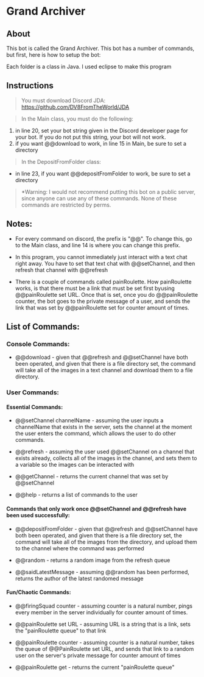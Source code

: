 # Grand Archiver
## About
This bot is called the Grand Archiver. This bot has a number of commands, but first, here is how to setup the bot:

Each folder is a class in Java. I used eclipse to make this program

## Instructions
> You must download Discord JDA: https://github.com/DV8FromTheWorld/JDA

> In the Main class, you must do the following:
  1. in line 20, set your bot string given in the Discord developer page for your bot. If you do not put this string, your bot will not work.
  2. if you want @@download to work, in line 15 in Main, be sure to set a directory

> In the DepositFromFolder class:
  - in line 23, if you want @@depositFromFolder to work, be sure to set a directory

> *Warning: I would not recommend putting this bot on a public server, since anyone can use any of these commands. None of these commands are restricted by perms.

## Notes:

- For every command on discord, the prefix is "@@". To change this, go to the Main class, and line 14 is where you can change this prefix.

- In this program, you cannot immediately just interact with a text chat right away. You have to set that text chat with @@setChannel, and then refresh that channel with @@refresh

- There is a couple of commands called painRoulette. How painRoulette works, is that there must be a link that must be set first byusing @@painRoulette set URL. Once that is set, once you do @@painRoulette counter, the bot goes to the private message of a user, and sends the link that was set by @@painRoulette set for counter amount of times.

## List of Commands:
### Console Commands:
- @@download - given that @@refresh and @@setChannel have both been operated, and given that there is a file directory set, the command will take all of the images in a text channel and download them to a file directory.
  
### User Commands:
  
#### Essential Commands:
  
- @@setChannel channelName - assuming the user inputs a channelName that exists in the server, sets the channel at the moment the user enters the command, which allows the user to do other commands.
  
- @@refresh - assuming the user used @@setChannel on a channel that exists already, collects all of the images in the channel, and sets them to a variable so the images can be interacted with
  
- @@getChannel - returns the current channel that was set by @@setChannel
  
- @@help - returns a list of commands to the user
  
#### Commands that only work once @@setChannel and @@refresh have been used successfully:
 
- @@depositFromFolder - given that @@refresh and @@setChannel have both been operated, and given that there is a file directory set, the command will take all of the images from the directory, and upload them to the channel where the command was performed
  
- @@random - returns a random image from the refresh queue
  
- @@saidLatestMessage - assuming @@random has been performed, returns the author of the latest randomed message
  
#### Fun/Chaotic Commands:
 
- @@firingSquad counter - assuming counter is a natural number, pings every member in the server individually for counter amount of times.
  
- @@painRoulette set URL - assuming URL is a string that is a link, sets the "painRoulette queue" to that link
  
- @@painRoulette counter - assuming counter is a natural number, takes the queue of @@PainRoulette set URL, and sends that link to a random user on the server's private message for counter amount of times
  
- @@painRoulette get - returns the current "painRoulette queue"
  
  


  
